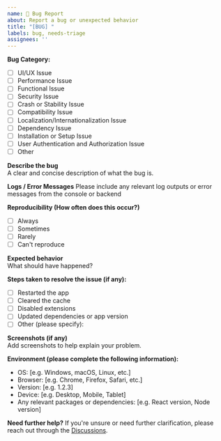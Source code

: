 ```yaml
---
name: 🐞 Bug Report
about: Report a bug or unexpected behavior
title: "[BUG] "
labels: bug, needs-triage
assignees: ''
---
```


**Bug Category:**
- [ ] UI/UX Issue
- [ ] Performance Issue
- [ ] Functional Issue
- [ ] Security Issue
- [ ] Crash or Stability Issue
- [ ] Compatibility Issue
- [ ] Localization/Internationalization Issue
- [ ] Dependency Issue
- [ ] Installation or Setup Issue
- [ ] User Authentication and Authorization Issue
- [ ] Other

**Describe the bug**  
A clear and concise description of what the bug is.

**Logs / Error Messages**
Please include any relevant log outputs or error messages from the console or backend

**Reproducibility (How often does this occur?)**
- [ ] Always
- [ ] Sometimes
- [ ] Rarely
- [ ] Can't reproduce

**Expected behavior**  
What should have happened?

**Steps taken to resolve the issue (if any):**
- [ ] Restarted the app
- [ ] Cleared the cache
- [ ] Disabled extensions
- [ ] Updated dependencies or app version
- [ ] Other (please specify):

**Screenshots (if any)**  
Add screenshots to help explain your problem.

**Environment (please complete the following information):**
- OS: [e.g. Windows, macOS, Linux, etc.]
- Browser: [e.g. Chrome, Firefox, Safari, etc.]
- Version: [e.g. 1.2.3]
- Device: [e.g. Desktop, Mobile, Tablet]
- Any relevant packages or dependencies: [e.g. React version, Node version]

**Need further help?**
If you're unsure or need further clarification, please reach out through the [Discussions](https://github.com/turkishtechnology/takeoff-ui/discussions).


